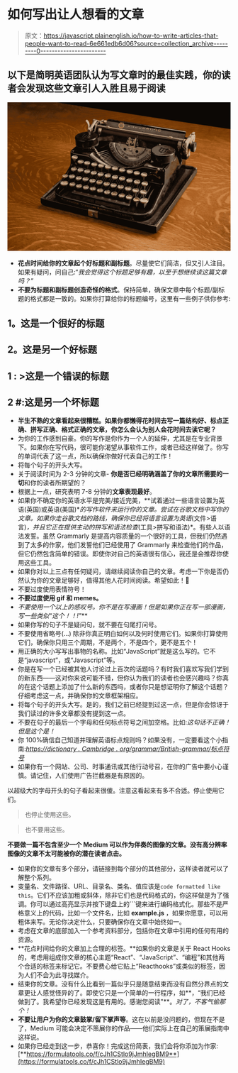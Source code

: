 # 如何写出让人想看的文章

> 原文：<https://javascript.plainenglish.io/how-to-write-articles-that-people-want-to-read-6e661edb6d06?source=collection_archive---------0----------------------->

## 以下是简明英语团队认为写文章时的最佳实践，你的读者会发现这些文章引人入胜且易于阅读

![](img/8e9e6c45c05776477208fbdbd03dece6.png)

*   **花点时间给你的文章起个好标题和副标题**。尽量使它们简洁，但又引人注目。如果有疑问，问自己:“*我会觉得这个标题足够有趣，以至于想继续读这篇文章吗？”*
*   **不要为标题和副标题创造奇怪的格式**。保持简单，确保文章中每个标题/副标题的格式都是一致的。如果你打算给你的标题编号，这里有一些例子供你参考:

## **1。这是一个很好的标题**

## **2。这是另一个好标题**

## **1 : >这是一个错误的标题**

## **2 #:这是另一个坏标题**

*   **半生不熟的文章看起来很糟糕。如果你都懒得花时间去写一篇结构好、标点正确、拼写正确、格式正确的文章，你怎么会认为别人会花时间去读它呢？**
*   为你的工作感到自豪。你的写作是你作为一个人的延伸，尤其是在专业背景下。如果你在写代码，很可能你渴望从事软件工作，或者已经这样做了。你写的单词代表了这一点，所以确保你做好代表自己的工作！
*   将每个句子的开头大写。
*   关于阅读时间为 2-3 分钟的文章- **你是否已经明确涵盖了你的文章所需要的一切**和你的读者所期望的？
*   根据上一点，研究表明 7-8 分钟的**文章表现最好**。
*   如果你不确定你的英语水平是完美/接近完美，**试着通过一些语言设置为英语(英国)或英语(美国)**的写作软件来运行你的文章。尝试在谷歌文档中写你的文章。如果你走谷歌文档的路线，确保你已经将语言设置为英语*(文件>语言)*，并且它正在提供主动的拼写和语法检查*(工具>拼写和语法)*。有些人以语法发誓。虽然 Grammarly 是提高内容质量的一个很好的工具，但我们仍然遇到了太多的作家，他们发誓他们已经使用了 Grammarly 来检查他们的作品，但它仍然包含简单的错误。即使你对自己的英语很有信心，我还是会推荐你使用这些工具。
*   如果你对以上三点有任何疑问，请继续阅读你自己的文章。考虑一下你是否仍然认为你的文章足够好，值得其他人花时间阅读。希望如此！🙂
*   不要过度使用表情符号！
*   **不要过度使用 gif 和 memes。**
*   **不要使用一个以上的感叹号。你不是在写漫画！但是如果你正在写一部漫画，写一些类似*“这个！！!"***
*   如果你写的句子不是疑问句，就不要在句尾打问号。
*   不要使用省略号(…) 除非你真正明白如何以及何时使用它们。如果你打算使用它们，确保你只用三个周期，不是两个，不是四个，更不是五个！
*   用正确的大小写写出事物的名称。比如“JavaScript”就是这么写的。它不是“javascript”，或“Javascript”等。
*   你是在写一个已经被其他人讨论过上百次的话题吗？有时我们喜欢写我们学到的新东西——这对你来说可能不错，但你认为我们的读者也会感兴趣吗？你真的在这个话题上添加了什么新的东西吗，或者你只是想证明你了解这个话题？仔细考虑这一点，并确保你的文章框架相应。
*   将每个句子的开头大写。是的，我们之前已经提到过这一点，但是你会惊讶于我们读过的许多文章都没有提到这一点。
*   不要在句子的最后一个字母和任何标点符号之间加空格。比如:*这句话不正确！但是这个是！*
*   你 100%确信自己知道并理解英语标点规则吗？如果没有，一定要看这个小指南:[*https://dictionary . Cambridge . org/grammar/British-grammar/标点符号*](https://dictionary.cambridge.org/grammar/british-grammar/punctuation)
*   如果你有一个网站、公司、时事通讯或其他行动号召，在你的广告中要小心谨慎。请记住，人们使用广告拦截器是有原因的。

以超级大的字母开头的句子看起来很傻。注意这看起来有多不合适。停止使用它们。

> 也停止使用这些。

> 也不要用这些。

**不要做一篇不包含至少一个 Medium 可以作为伴奏的图像的文章。没有高分辨率图像的文章不太可能被你的潜在读者点击。**

*   如果你的文章有多个部分，请链接到每个部分的其他部分，这样读者就可以了解整个系列。
*   变量名、文件路径、URL、目录名、类名、值应该是`code formatted like this`。它们不应该加粗或斜体，除非它们也是代码格式的，你这样做是为了强调。你可以通过高亮显示并按下键盘上的```键来进行编码格式化。那些不是严格意义上的代码，比如一个文件名，比如 **example.js** ，如果你愿意，可以用粗体来写。无论你决定什么，只要确保你在文章中始终如一。
*   考虑在文章的底部加入一个参考资料部分，包括你在文章中引用的任何有用的资源。
*   **花点时间给你的文章加上合理的标签。**如果你的文章是关于 React Hooks 的，考虑用组成你文章的核心主题“React”、“JavaScript”、“编程”和其他两个合适的标签来标记它。不要费心给它贴上“Reacthooks”或类似的标签，因为人们不会为此寻找媒介。
*   结束你的文章。没有什么比看到一篇似乎只是随意结束而没有自然分界点的文章更让人感觉怪异的了。即使它只是一个简单的一行程序，如**，“我们已经做到了。我希望你已经发现这是有用的。感谢您阅读"**。*对了，不客气偷那个！*
*   **不要让用户为你的文章鼓掌/留下掌声等**。这在以前是没问题的，但现在不是了，Medium 可能会决定不策展你的作品——他们实际上在自己的策展指南中这样说。
*   如果你已经走到这一步，恭喜你！完成这份简表，我们会将你添加为作家:[**https://formulatools.co/f/cJh1CStlo9jJmhIegBM9**](https://formulatools.co/f/cJh1CStlo9jJmhIegBM9)